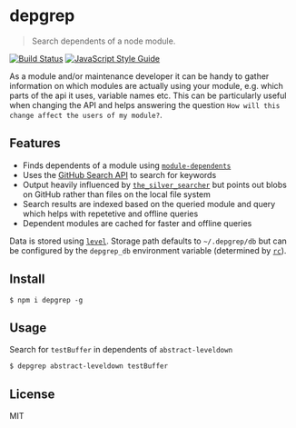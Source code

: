 # depgrep

> Search dependents of a node module.

[![Build Status](https://travis-ci.org/ralphtheninja/depgrep.svg?branch=master)](https://travis-ci.org/ralphtheninja/depgrep)
[![JavaScript Style Guide](https://img.shields.io/badge/code_style-standard-brightgreen.svg)](https://standardjs.com)

As a module and/or maintenance developer it can be handy to gather information on which modules are actually using your module, e.g. which parts of the api it uses, variable names etc. This can be particularly useful when changing the API and helps answering the question `How will this change affect the users of my module?`.

## Features

* Finds dependents of a module using [`module-dependents`](https://github.com/doowb/module-dependents)
* Uses the [GitHub Search API](https://developer.github.com/v3/search/) to search for keywords
* Output heavily influenced by [`the_silver_searcher`](https://github.com/ggreer/the_silver_searcher) but points out blobs on GitHub rather than files on the local file system
* Search results are indexed based on the queried module and query which helps with repetetive and offline queries
* Dependent modules are cached for faster and offline queries

Data is stored using [`level`](https://github.com/level/level). Storage path defaults to `~/.depgrep/db` but can be configured by the `depgrep_db` environment variable (determined by [`rc`](https://github.com/dominictarr/rc)).

## Install

```
$ npm i depgrep -g
```

## Usage

Search for `testBuffer` in dependents of `abstract-leveldown`

```
$ depgrep abstract-leveldown testBuffer
```

## License

MIT
